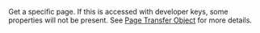 Get a specific page. If this is accessed with developer keys, some properties will
not be present. See <a href="#/objects/page">Page Transfer Object</a> for more details.